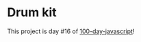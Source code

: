 # Drum kit
This project is day #16 of <a href="https://github.com/grigoryan-m/100-day-javascript.git">100-day-javascript</a>!
